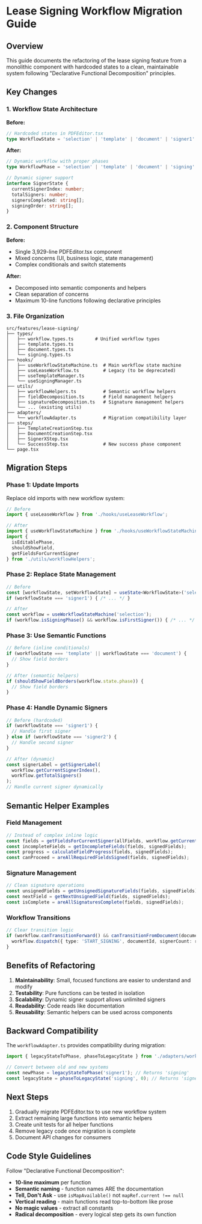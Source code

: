 # Lease Signing Workflow Migration Guide

## Overview
This guide documents the refactoring of the lease signing feature from a monolithic component with hardcoded states to a clean, maintainable system following "Declarative Functional Decomposition" principles.

## Key Changes

### 1. Workflow State Architecture

**Before:**
```typescript
// Hardcoded states in PDFEditor.tsx
type WorkflowState = 'selection' | 'template' | 'document' | 'signer1' | 'signer2' | 'completed';
```

**After:**
```typescript
// Dynamic workflow with proper phases
type WorkflowPhase = 'selection' | 'template' | 'document' | 'signing' | 'success';

// Dynamic signer support
interface SignerState {
  currentSignerIndex: number;
  totalSigners: number;
  signersCompleted: string[];
  signingOrder: string[];
}
```

### 2. Component Structure

**Before:**
- Single 3,929-line PDFEditor.tsx component
- Mixed concerns (UI, business logic, state management)
- Complex conditionals and switch statements

**After:**
- Decomposed into semantic components and helpers
- Clean separation of concerns
- Maximum 10-line functions following declarative principles

### 3. File Organization

```
src/features/lease-signing/
├── types/
│   ├── workflow.types.ts        # Unified workflow types
│   ├── template.types.ts
│   ├── document.types.ts
│   └── signing.types.ts
├── hooks/
│   ├── useWorkflowStateMachine.ts  # Main workflow state machine
│   ├── useLeaseWorkflow.ts         # Legacy (to be deprecated)
│   ├── useTemplateManager.ts
│   └── useSigningManager.ts
├── utils/
│   ├── workflowHelpers.ts          # Semantic workflow helpers
│   ├── fieldDecomposition.ts       # Field management helpers
│   ├── signatureDecomposition.ts   # Signature management helpers
│   └── ... (existing utils)
├── adapters/
│   └── workflowAdapter.ts          # Migration compatibility layer
├── steps/
│   ├── TemplateCreationStep.tsx
│   ├── DocumentCreationStep.tsx
│   ├── SignerXStep.tsx
│   └── SuccessStep.tsx             # New success phase component
└── page.tsx
```

## Migration Steps

### Phase 1: Update Imports
Replace old imports with new workflow system:

```typescript
// Before
import { useLeaseWorkflow } from './hooks/useLeaseWorkflow';

// After
import { useWorkflowStateMachine } from './hooks/useWorkflowStateMachine';
import { 
  isEditablePhase, 
  shouldShowField,
  getFieldsForCurrentSigner 
} from './utils/workflowHelpers';
```

### Phase 2: Replace State Management

```typescript
// Before
const [workflowState, setWorkflowState] = useState<WorkflowState>('selection');
if (workflowState === 'signer1') { /* ... */ }

// After
const workflow = useWorkflowStateMachine('selection');
if (workflow.isSigningPhase() && workflow.isFirstSigner()) { /* ... */ }
```

### Phase 3: Use Semantic Functions

```typescript
// Before (inline conditionals)
if (workflowState === 'template' || workflowState === 'document') {
  // Show field borders
}

// After (semantic helpers)
if (shouldShowFieldBorders(workflow.state.phase)) {
  // Show field borders
}
```

### Phase 4: Handle Dynamic Signers

```typescript
// Before (hardcoded)
if (workflowState === 'signer1') {
  // Handle first signer
} else if (workflowState === 'signer2') {
  // Handle second signer
}

// After (dynamic)
const signerLabel = getSignerLabel(
  workflow.getCurrentSignerIndex(),
  workflow.getTotalSigners()
);
// Handle current signer dynamically
```

## Semantic Helper Examples

### Field Management
```typescript
// Instead of complex inline logic
const fields = getFieldsForCurrentSigner(allFields, workflow.getCurrentSignerIndex());
const incompleteFields = getIncompleteFields(fields, signedFields);
const progress = calculateFieldProgress(fields, signedFields);
const canProceed = areAllRequiredFieldsSigned(fields, signedFields);
```

### Signature Management
```typescript
// Clean signature operations
const unsignedFields = getUnsignedSignatureFields(fields, signedFields);
const nextField = getNextUnsignedField(fields, signedFields);
const isComplete = areAllSignaturesComplete(fields, signedFields);
```

### Workflow Transitions
```typescript
// Clear transition logic
if (workflow.canTransitionForward() && canTransitionFromDocument(documentId, recipients.length)) {
  workflow.dispatch({ type: 'START_SIGNING', documentId, signerCount: recipients.length });
}
```

## Benefits of Refactoring

1. **Maintainability**: Small, focused functions are easier to understand and modify
2. **Testability**: Pure functions can be tested in isolation
3. **Scalability**: Dynamic signer support allows unlimited signers
4. **Readability**: Code reads like documentation
5. **Reusability**: Semantic helpers can be used across components

## Backward Compatibility

The `workflowAdapter.ts` provides compatibility during migration:

```typescript
import { legacyStateToPhase, phaseToLegacyState } from './adapters/workflowAdapter';

// Convert between old and new systems
const newPhase = legacyStateToPhase('signer1'); // Returns 'signing'
const legacyState = phaseToLegacyState('signing', 0); // Returns 'signer1'
```

## Next Steps

1. Gradually migrate PDFEditor.tsx to use new workflow system
2. Extract remaining large functions into semantic helpers
3. Create unit tests for all helper functions
4. Remove legacy code once migration is complete
5. Document API changes for consumers

## Code Style Guidelines

Follow "Declarative Functional Decomposition":
- **10-line maximum** per function
- **Semantic naming** - function names ARE the documentation
- **Tell, Don't Ask** - use `isMapAvailable()` not `mapRef.current !== null`
- **Vertical reading** - main functions read top-to-bottom like prose
- **No magic values** - extract all constants
- **Radical decomposition** - every logical step gets its own function